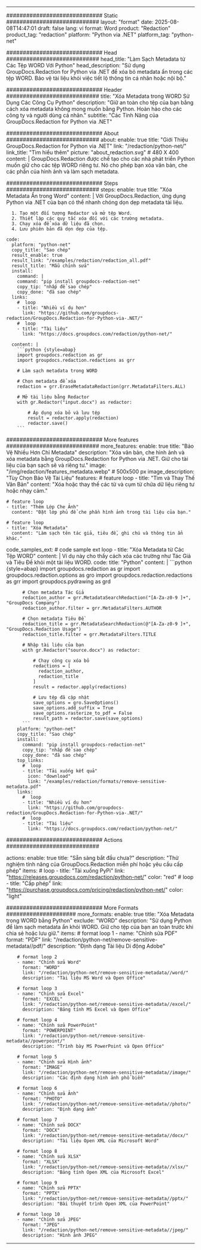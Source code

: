 
---
############################# Static ############################
layout: "format"
date:  2025-08-08T14:47:01
draft: false
lang: vi
format: Word
product: "Redaction"
product_tag: "redaction"
platform: "Python via .NET"
platform_tag: "python-net"

############################# Head ############################
head_title: "Làm Sạch Metadata từ Các Tệp WORD Với Python"
head_description: "Sử dụng GroupDocs.Redaction for Python via .NET để xóa bỏ metadata ẩn trong các tệp WORD. Bảo vệ tài liệu khỏi việc tiết lộ thông tin cá nhân hoặc nội bộ."

############################# Header ############################
title: "Xóa Metadata trong WORD Sử Dụng Các Công Cụ Python" 
description: "Giữ an toàn cho tệp của bạn bằng cách xóa metadata không mong muốn bằng Python. Hoàn hảo cho các công ty và người dùng cá nhân."
subtitle: "Các Tính Năng của GroupDocs.Redaction for Python via .NET" 

############################# About ############################
about:
    enable: true
    title: "Giới Thiệu GroupDocs.Redaction for Python via .NET"
    link: "/redaction/python-net/"
    link_title: "Tìm hiểu thêm"
    picture: "about_redaction.svg" # 480 X 400
    content: |
       GroupDocs.Redaction được chế tạo cho các nhà phát triển Python muốn giữ cho các tệp WORD riêng tư. Nó cho phép bạn xóa văn bản, che các phần của hình ảnh và làm sạch metadata.

############################# Steps ############################
steps:
    enable: true
    title: "Xóa Metadata Ẩn trong Word"
    content: |
      Với GroupDocs.Redaction, ứng dụng Python via .NET của bạn có thể nhanh chóng dọn dẹp metadata tài liệu.
      
      1. Tạo một đối tượng Redactor và mở tệp Word.
      2. Thiết lập các quy tắc xóa đối với các trường metadata.
      3. Chạy xóa để xóa dữ liệu đã chọn.
      4. Lưu phiên bản đã dọn dẹp của tệp.
   
    code:
      platform: "python-net"
      copy_title: "Sao chép"
      result_enable: true
      result_link: "/examples/redaction/redaction_all.pdf"
      result_title: "Mẫu chỉnh sửa"
      install:
        command: |
        command: "pip install groupdocs-redaction-net"
        copy_tip: "nhấp để sao chép"
        copy_done: "đã sao chép"
      links:
        #  loop
        - title: "Nhiều ví dụ hơn"
          link: "https://github.com/groupdocs-redaction/GroupDocs.Redaction-for-Python-via-.NET/"
        #  loop
        - title: "Tài liệu"
          link: "https://docs.groupdocs.com/redaction/python-net/"
          
      content: |
        ```python {style=abap}
        import groupdocs.redaction as gr
        import groupdocs.redaction.redactions as grr

        # Làm sạch metadata trong WORD

        # Chọn metadata để xóa
        redaction = grr.EraseMetadataRedaction(grr.MetadataFilters.ALL)

        # Mở tài liệu bằng Redactor
        with gr.Redactor("input.docx") as redactor:

            # Áp dụng xóa bỏ và lưu tệp
            result = redactor.apply(redaction)
            redactor.save()
        ```            


############################# More features ############################
more_features:
  enable: true
  title: "Bảo Vệ Nhiều Hơn Chỉ Metadata"
  description: "Xóa văn bản, che hình ảnh và xóa metadata bằng GroupDocs.Redaction for Python via .NET. Giữ cho tài liệu của bạn sạch sẽ và riêng tư."
  image: "/img/redaction/features_metadata.webp" # 500x500 px
  image_description: "Tùy Chọn Bảo Vệ Tài Liệu"
  features:
    # feature loop
    - title: "Tìm và Thay Thế Văn Bản"
      content: "Xóa hoặc thay thế các từ và cụm từ chứa dữ liệu riêng tư hoặc nhạy cảm."

    # feature loop
    - title: "Thêm Lớp Che Ảnh"
      content: "Đặt lớp phủ để che phần hình ảnh trong tài liệu của bạn."

    # feature loop
    - title: "Xóa Metadata"
      content: "Làm sạch tên tác giả, tiêu đề, ghi chú và thông tin ẩn khác."
      
  code_samples_ext:
    # code sample ext loop
    - title: "Xóa Metadata từ Các Tệp WORD"
      content: |
        Ví dụ này cho thấy cách xóa các trường như Tác Giả và Tiêu Đề khỏi một tài liệu WORD.
      code:
        title: "Python"
        content: |
          ```python {style=abap}
          import groupdocs.redaction as gr
          import groupdocs.redaction.options as gro
          import groupdocs.redaction.redactions as grr
          import groupdocs.pydrawing as grd

          # Chọn metadata Tác Giả
          redaction_author = grr.MetadataSearchRedaction("[A-Za-z0-9 ]+", "GroupDocs Company")
          redaction_author.filter = grr.MetadataFilters.AUTHOR

          # Chọn metadata Tiêu Đề
          redaction_title = grr.MetadataSearchRedaction(@"[A-Za-z0-9 ]+", "GroupDocs.Redaction Usage")
          redaction_title.filter = grr.MetadataFilters.TITLE

          # Nhập tài liệu của bạn
          with gr.Redactor("source.docx") as redactor:

              # Chạy công cụ xóa bỏ
              redactions = [
                redaction_author,
                redaction_title
              ]
              result = redactor.apply(redactions)

              # Lưu tệp đã cập nhật
              save_options = gro.SaveOptions()
              save_options.add_suffix = True
              save_options.rasterize_to_pdf = False
              result_path = redactor.save(save_options)
          ```
        platform: "python-net"
        copy_title: "Sao chép"
        install:
          command: "pip install groupdocs-redaction-net"
          copy_tip: "nhấp để sao chép"
          copy_done: "đã sao chép"
        top_links:
          #  loop
          - title: "Tải xuống kết quả"
            icon: "download"
            link: "/examples/redaction/formats/remove-sensitive-metadata.pdf"
        links:
          #  loop
          - title: "Nhiều ví dụ hơn"
            link: "https://github.com/groupdocs-redaction/GroupDocs.Redaction-for-Python-via-.NET/"
          #  loop
          - title: "Tài liệu"
            link: "https://docs.groupdocs.com/redaction/python-net/"


############################# Actions ############################

actions:
  enable: true
  title: "Sẵn sàng bắt đầu chưa?"
  description: "Thử nghiệm tính năng của GroupDocs.Redaction miễn phí hoặc yêu cầu cấp phép"
  items:
    #  loop
    - title: "Tải xuống PyPi"
      link: "https://releases.groupdocs.com/redaction/python-net/"
      color: "red"
        #  loop
    - title: "Cấp phép"
      link: "https://purchase.groupdocs.com/pricing/redaction/python-net/"
      color: "light"


############################# More Formats #####################
more_formats:
    enable: true
    title: "Xóa Metadata trong WORD bằng Python"
    exclude: "WORD"
    description: "Sử dụng Python để làm sạch metadata ẩn khỏi WORD. Giữ cho tệp của bạn an toàn trước khi chia sẻ hoặc lưu giữ."
    items: 
        # format loop 1
        - name: "Chỉnh sửa PDF"
          format: "PDF"
          link: "/redaction/python-net/remove-sensitive-metadata//pdf/"
          description: "Định dạng Tài liệu Di động Adobe"

        # format loop 2
        - name: "Chỉnh sửa Word"
          format: "WORD"
          link: "/redaction/python-net/remove-sensitive-metadata//word/"
          description: "Tài liệu MS Word và Open Office"
          
        # format loop 3
        - name: "Chỉnh sửa Excel"
          format: "EXCEL"
          link: "/redaction/python-net/remove-sensitive-metadata//excel/"
          description: "Bảng tính MS Excel và Open Office"

        # format loop 4
        - name: "Chỉnh sửa PowerPoint"
          format: "POWERPOINT"
          link: "/redaction/python-net/remove-sensitive-metadata//powerpoint/"
          description: "Trình bày MS PowerPoint và Open Office"

        # format loop 5
        - name: "Chỉnh sửa Hình ảnh"
          format: "IMAGE"
          link: "/redaction/python-net/remove-sensitive-metadata//image/"
          description: "Các định dạng hình ảnh phổ biến"

        # format loop 6
        - name: "Chỉnh sửa Ảnh"
          format: "PHOTO"
          link: "/redaction/python-net/remove-sensitive-metadata//photo/"
          description: "Định dạng ảnh"

        # format loop 7
        - name: "Chỉnh sửa DOCX"
          format: "DOCX"
          link: "/redaction/python-net/remove-sensitive-metadata//docx/"
          description: "Tài liệu Open XML của Microsoft Word"
          
        # format loop 8
        - name: "Chỉnh sửa XLSX"
          format: "XLSX"
          link: "/redaction/python-net/remove-sensitive-metadata//xlsx/"
          description: "Bảng tính Open XML của Microsoft Excel"
          
        # format loop 9
        - name: "Chỉnh sửa PPTX"
          format: "PPTX"
          link: "/redaction/python-net/remove-sensitive-metadata//pptx/"
          description: "Bài thuyết trình Open XML của PowerPoint"

        # format loop 10
        - name: "Chỉnh sửa JPEG"
          format: "JPEG"
          link: "/redaction/python-net/remove-sensitive-metadata//jpeg/"
          description: "Hình ảnh JPEG"


---